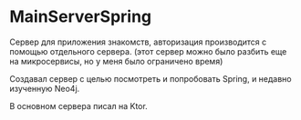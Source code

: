# MainServerSpring

Сервер для приложения знакомств, авторизация производится с помощью отдельного сервера.
(этот сервер можно было разбить еще на микросервисы, но у меня было ограничено время)

Создавал сервер с целью посмотреть и попробовать Spring, и недавно изученную Neo4j.

В основном сервера писал на Ktor.
